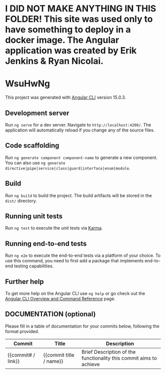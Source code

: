 # I DID NOT MAKE ANYTHING IN THIS FOLDER! This site was used only to have something to deploy in a docker image. The Angular application was created by Erik Jenkins & Ryan Nicolai.

# WsuHwNg

This project was generated with [Angular CLI](https://github.com/angular/angular-cli) version 15.0.3.

## Development server

Run `ng serve` for a dev server. Navigate to `http://localhost:4200/`. The application will automatically reload if you change any of the source files.

## Code scaffolding

Run `ng generate component component-name` to generate a new component. You can also use `ng generate directive|pipe|service|class|guard|interface|enum|module`.

## Build

Run `ng build` to build the project. The build artifacts will be stored in the `dist/` directory.

## Running unit tests

Run `ng test` to execute the unit tests via [Karma](https://karma-runner.github.io).

## Running end-to-end tests

Run `ng e2e` to execute the end-to-end tests via a platform of your choice. To use this command, you need to first add a package that implements end-to-end testing capabilities.

## Further help

To get more help on the Angular CLI use `ng help` or go check out the [Angular CLI Overview and Command Reference](https://angular.io/cli) page.


## DOCUMENTATION (optional)

Please fill in a table of documentation for your commits below, following the format provided.

| Commit             | Title                    | Description                                                        |
|--------------------|--------------------------|--------------------------------------------------------------------|
| {{commit# / link}} | {{commit title / name}}  | Brief Description of the functionality this commit aims to achieve |
